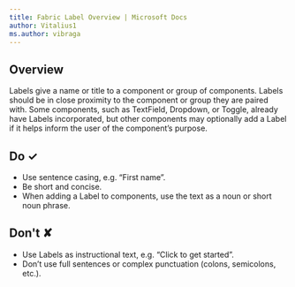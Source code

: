```yaml
---
title: Fabric Label Overview | Microsoft Docs
author: Vitalius1
ms.author: vibraga
---
```


## Overview
Labels give a name or title to a component or group of components. Labels should be in close proximity to the component or group they are paired with. Some components, such as TextField, Dropdown, or Toggle, already have Labels incorporated, but other components may optionally add a Label if it helps inform the user of the component’s purpose.


## Do &#10003;
- Use sentence casing, e.g. “First name”.
- Be short and concise.
- When adding a Label to components, use the text as a noun or short noun phrase.

## Don't &#10008;
- Use Labels as instructional text, e.g. “Click to get started”.
- Don’t use full sentences or complex punctuation (colons, semicolons, etc.).